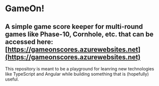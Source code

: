 # GameOn!
## A simple game score keeper for multi-round games like Phase-10, Cornhole, etc. that can be accessed here: [https://gameonscores.azurewebsites.net](https://gameonscores.azurewebsites.net)

This repository is meant to be a playground for leanring new technologies like TypeScript and Angular while building something that is (hopefully) useful.